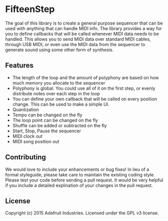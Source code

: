 # FifteenStep

The goal of this library is to create a general purpose sequencer
that can be used with anything that can handle MIDI info. The library
provides a way for you to define callbacks that will be called whenever
MIDI data needs to be handled. This allows you to send MIDI data over standard
MIDI cables, through USB MIDI, or even use the MIDI data from the sequencer
to generate sound using some other form of synthesis.

## Features

* The length of the loop and the amount of polyphony are based on how much memory you allocate to the sequencer
* Polyphony is global. You could use all of it on the first step, or evenly distribute notes over each step in the loop
* You can define your own callback that will be called on every position change. This can be used to make a simple UI.
* Quantization
* Tempo can be changed on the fly
* The loop point can be changed on the fly
* Shuffle can be added or subtracted on the fly
* Start, Stop, Pause the sequencer
* MIDI clock out
* MIDI song position out

## Contributing

We would love to include your enhancements or bug fixes! In lieu of a
formal styleguide, please take care to maintain the existing coding style.
Please test your code before sending a pull request. It would be
very helpful if you include a detailed explination of your changes in the
pull request.

## License

Copyright (c) 2015 Adafruit Industries. Licensed under the GPL v3 license.

